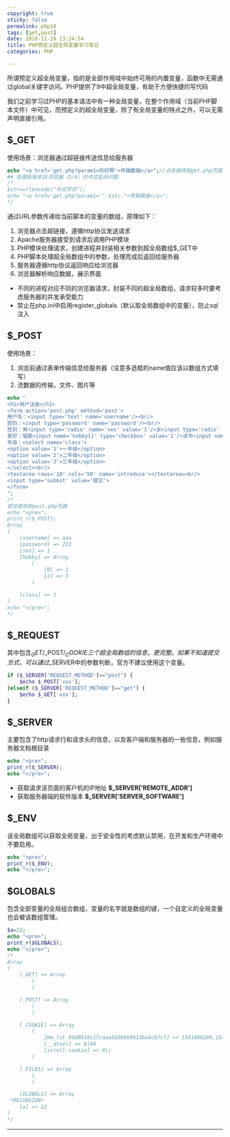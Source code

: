 ```yaml
---
copyright: true
sticky: false
permalink: php10
tags: [get,post]
date: 2018-11-29 23:24:54
title: PHP预定义超全局变量学习笔记
categories: PHP

---
```


所谓预定义超全局变量，指的是全部作用域中始终可用的内置变量，函数中无需通过global关键字访问。PHP提供了9中超全局变量，有助于方便快捷的写代码

<!-- more -->

我们之前学习过PHP的基本语法中有一种全局变量，在整个作用域（当前PHP脚本文件）中可见，而预定义的超全局变量，除了有全局变量的特点之外，可以无需声明直接引用。

## $_GET

使用场景：浏览器通过超链接传送信息给服务器

```php
echo "<a href='get.php?param1=你好啊'>传输数据</a>";//点击跳转到get.php页面
## 处理低版本IE浏览器（5/6）的中文乱码问题
/*
$str=urlencode("中文字符");
echo "<a href='get.php?param1='".$str.">传输数据</a>";
*/
```

通过URL参数传递给当前脚本的变量的数组，原理如下：

1. 浏览器点击超链接，遵循http协议发送请求
2. Apache服务器接受到请求后调用PHP模块
3. PHP模块处理请求，创建进程并封装相关参数到超全局数组$_GET中
4. PHP脚本处理超全局数组中的参数，处理完成后返回给服务器
5. 服务器遵循http协议返回响应给浏览器
6. 浏览器解析响应数据，展示界面

* 不同的进程对应不同的浏览器请求，封装不同的超全局数组，请求较多时要考虑服务器的并发承受能力
* 禁止在php.ini中启用register_globals（默认取全局数组中的变量），防止sql注入

## $_POST

使用场景：
1. 浏览前通过表单传输信息给服务器（注意多选框的name值应该以数组方式填写）
2. 流数据的传输，文件、图片等

```php
echo "
<h1>用户注册</h1>
<form action='post.php' method='post'>
用户名：<input type='text' name='username'/><br/>
密码：<input type='password' name='password'/><br/>
性别：男<input type='radio' name='sex' value='1'/>女<input type='radio' name='sex' value='0'/><br/>
爱好：唱歌<input name='hobby[]' type='checkbox' value='1'/>读书<input name='hobby[]' type='checkbox' value='2'/>跳舞<input name='hobby[]' type='checkbox' value='3'/><br/>
年级：<select name='class'>
<option value='1'>一年级</option>
<option value='2'>二年级</option>
<option value='3'>三年级</option>
</select><br/>
<textarea rows='10' cols='50' name='introduce'></textarea><br/>
<input type='submit' value='提交'>
</form>
";
/*
提交跳转到post.php页面
echo "<pre>";
print_r($_POST);
Array
(
    [username] => aaa
    [password] => 222
    [sex] => 1
    [hobby] => Array
        (
            [0] => 1
            [1] => 3
        )

    [class] => 1
)
echo "</pre>";
*/
```

## $_REQUEST

其中包含$_GET/$_POST/$_COOKIE三个超全局数组的信息，更完整。如果不知道提交方式，可以通过$_SERVER中的参数判断，官方不建议使用这个变量。

```php
if ($_SERVER['REQUEST_METHOD']=="post") {
	$echo $_POST['xxx'];
}elseif ($_SERVER['REQUEST_METHOD']=="get") {
	$echo $_GET['xxx'];
}
```

## $_SERVER

主要包含了http请求行和请求头的信息，以及客户端和服务器的一些信息，例如服务器文档根目录

```php
echo "<pre>";
print_r($_SERVER);
echo "</pre>";
```

* 获取请求该页面的客户机的IP地址 **$_SERVER['REMOTE_ADDR']**
* 获取服务器端的软件版本 **$_SERVER['SERVER_SOFTWARE']**

## $_ENV

该全局数组可以获取全局变量，出于安全性的考虑默认禁用，在开发和生产环境中不要启用。

```php
echo "<pre>";
print_r($_ENV);
echo "</pre>";
```

## $GLOBALS

包含全部变量的全局组合数组，变量的名字就是数组的键，一个自定义的全局变量也会被该数组管理。

```php
$a=22;
echo "<pre>";
print_r($GLOBALS);
echo "</pre>";
/*
Array
(
    [_GET] => Array
        (
        )

    [_POST] => Array
        (
        )

    [_COOKIE] => Array
        (
            [Hm_lvt_94d8610c17caaa5b58069613ba4c67cf] => 1541080289,1541147321,1541260617
            [__atuvc] => 8|44
            [scroll-cookie] => 0|/
        )

    [_FILES] => Array
        (
        )

    [GLOBALS] => Array
 *RECURSION*
    [a] => 22
)
*/
```

<hr />
